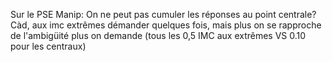 Sur le PSE Manip:
	On ne peut pas cumuler les réponses au point centrale? Càd, aux imc extrêmes démander quelques fois, mais plus on se rapproche de l'ambigüité plus on demande (tous les 0,5 IMC aux extrêmes VS 0.10 pour les centraux)
	
